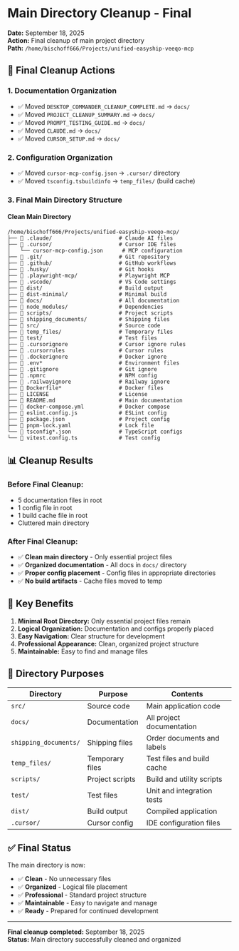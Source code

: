 # Main Directory Cleanup - Final

**Date:** September 18, 2025  
**Action:** Final cleanup of main project directory  
**Path:** `/home/bischoff666/Projects/unified-easyship-veeqo-mcp`

## 🧹 **Final Cleanup Actions**

### **1. Documentation Organization**

- ✅ Moved `DESKTOP_COMMANDER_CLEANUP_COMPLETE.md` → `docs/`
- ✅ Moved `PROJECT_CLEANUP_SUMMARY.md` → `docs/`
- ✅ Moved `PROMPT_TESTING_GUIDE.md` → `docs/`
- ✅ Moved `CLAUDE.md` → `docs/`
- ✅ Moved `CURSOR_SETUP.md` → `docs/`

### **2. Configuration Organization**

- ✅ Moved `cursor-mcp-config.json` → `.cursor/` directory
- ✅ Moved `tsconfig.tsbuildinfo` → `temp_files/` (build cache)

### **3. Final Main Directory Structure**

#### **Clean Main Directory**

```
/home/bischoff666/Projects/unified-easyship-veeqo-mcp/
├── 📁 .claude/                     # Claude AI files
├── 📁 .cursor/                     # Cursor IDE files
│   └── cursor-mcp-config.json      # MCP configuration
├── 📁 .git/                        # Git repository
├── 📁 .github/                     # GitHub workflows
├── 📁 .husky/                      # Git hooks
├── 📁 .playwright-mcp/             # Playwright MCP
├── 📁 .vscode/                     # VS Code settings
├── 📁 dist/                        # Build output
├── 📁 dist-minimal/                # Minimal build
├── 📁 docs/                        # All documentation
├── 📁 node_modules/                # Dependencies
├── 📁 scripts/                     # Project scripts
├── 📁 shipping_documents/          # Shipping files
├── 📁 src/                         # Source code
├── 📁 temp_files/                  # Temporary files
├── 📁 test/                        # Test files
├── 📄 .cursorignore                # Cursor ignore rules
├── 📄 .cursorrules                 # Cursor rules
├── 📄 .dockerignore                # Docker ignore
├── 📄 .env*                        # Environment files
├── 📄 .gitignore                   # Git ignore
├── 📄 .npmrc                       # NPM config
├── 📄 .railwayignore               # Railway ignore
├── 📄 Dockerfile*                  # Docker files
├── 📄 LICENSE                      # License
├── 📄 README.md                    # Main documentation
├── 📄 docker-compose.yml           # Docker compose
├── 📄 eslint.config.js             # ESLint config
├── 📄 package.json                 # Project config
├── 📄 pnpm-lock.yaml               # Lock file
└── 📄 tsconfig*.json               # TypeScript configs
└── 📄 vitest.config.ts             # Test config
```

## 📊 **Cleanup Results**

### **Before Final Cleanup:**

- 5 documentation files in root
- 1 config file in root
- 1 build cache file in root
- Cluttered main directory

### **After Final Cleanup:**

- ✅ **Clean main directory** - Only essential project files
- ✅ **Organized documentation** - All docs in `docs/` directory
- ✅ **Proper config placement** - Config files in appropriate directories
- ✅ **No build artifacts** - Cache files moved to temp

## 🎯 **Key Benefits**

1. **Minimal Root Directory:** Only essential project files remain
2. **Logical Organization:** Documentation and configs properly placed
3. **Easy Navigation:** Clear structure for development
4. **Professional Appearance:** Clean, organized project structure
5. **Maintainable:** Easy to find and manage files

## 📁 **Directory Purposes**

| **Directory**         | **Purpose**     | **Contents**               |
| --------------------- | --------------- | -------------------------- |
| `src/`                | Source code     | Main application code      |
| `docs/`               | Documentation   | All project documentation  |
| `shipping_documents/` | Shipping files  | Order documents and labels |
| `temp_files/`         | Temporary files | Test files and build cache |
| `scripts/`            | Project scripts | Build and utility scripts  |
| `test/`               | Test files      | Unit and integration tests |
| `dist/`               | Build output    | Compiled application       |
| `.cursor/`            | Cursor config   | IDE configuration files    |

## ✅ **Final Status**

The main directory is now:

- ✅ **Clean** - No unnecessary files
- ✅ **Organized** - Logical file placement
- ✅ **Professional** - Standard project structure
- ✅ **Maintainable** - Easy to navigate and manage
- ✅ **Ready** - Prepared for continued development

---

**Final cleanup completed:** September 18, 2025  
**Status:** Main directory successfully cleaned and organized

